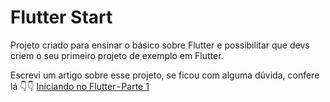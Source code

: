 # Flutter Start

Projeto criado para ensinar o básico sobre Flutter e possibilitar que devs criem o seu primeiro projeto de exemplo em Flutter.

Escrevi um artigo sobre esse projeto, se ficou com alguma dúvida, confere lá 👇👇
[Iniciando no Flutter - Parte 1]()
